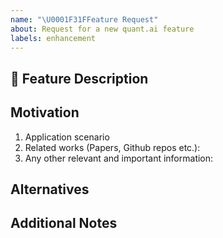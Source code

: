 ```yaml
---
name: "\U0001F31FFeature Request"
about: Request for a new quant.ai feature
labels: enhancement
---
```

## 🌟 Feature Description

<!-- A clear and concise description of the feature proposal -->

## Motivation

1. Application scenario
2. Related works (Papers, Github repos etc.):
3. Any other relevant and important information:

<!-- Please describe why the feature is important. -->

## Alternatives

<!-- A short description of any alternative solutions or features you've considered. -->

## Additional Notes

<!-- Add any other context or screenshots about the feature request here. -->
